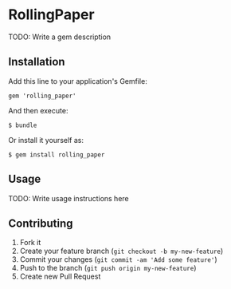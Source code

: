 # RollingPaper

TODO: Write a gem description

## Installation

Add this line to your application's Gemfile:

    gem 'rolling_paper'

And then execute:

    $ bundle

Or install it yourself as:

    $ gem install rolling_paper

## Usage

TODO: Write usage instructions here

## Contributing

1. Fork it
2. Create your feature branch (`git checkout -b my-new-feature`)
3. Commit your changes (`git commit -am 'Add some feature'`)
4. Push to the branch (`git push origin my-new-feature`)
5. Create new Pull Request
